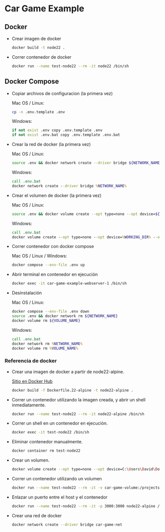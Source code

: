 
# Car Game Example

## Docker

* Crear imagen de docker

    ```bash
    docker build -t node22 .
    ```

* Correr contenedor de docker

    ```bash
    docker run --name test-node22 --rm -it node22 /bin/sh
    ```

## Docker Compose

* Copiar archivos de configuracion (la primera vez)

    Mac OS / Linux:
    ```bash
    cp -n .env.template .env
    ```

    Windows:
    ```cmd
    if not exist .env copy .env.template .env
    if not exist .env.bat copy .env.template .env.bat
    ```

* Crear la red de docker (la primera vez)

    Mac OS / Linux:
    ```bash
    source .env && docker network create --driver bridge ${NETWORK_NAME}
    ```

    Windows:
    ```cmd
    call .env.bat
    docker network create --driver bridge %NETWORK_NAME%
    ```

* Crear el volumen de docker (la primera vez)

    Mac OS / Linux:
    ```bash
    source .env && docker volume create --opt type=none --opt device=${WORKING_DIR} --opt o=bind ${VOLUME_NAME}
    ```

    Windows:
    ```cmd
    call .env.bat
    docker volume create --opt type=none --opt device=%WORKING_DIR% --opt o=bind %VOLUME_NAME%
    ```

* Correr contenedor con docker compose

    Mac OS / Linux / Windows:
    ```bash
    docker compose --env-file .env up
    ```

* Abrir terminal en contenedor en ejecución

    ```bash
    docker exec -it car-game-example-webserver-1 /bin/sh
    ```

* Desinstalación

    Mac OS / Linux:
    ```bash
    docker compose --env-file .env down
    source .env && docker network rm ${NETWORK_NAME}
    docker volume rm ${VOLUME_NAME}
    ```

    Windows:
    ```cmd
    call .env.bat
    docker network rm %NETWORK_NAME%
    docker volume rm %VOLUME_NAME%
    ```

### Referencia de docker

* Crear una imagen de docker a partir de node22-alpine.

    [Sitio en Docker Hub](https://hub.docker.com/_/node)

    ```bash
    docker build -f Dockerfile.22-alpine -t node22-alpine .
    ```

* Correr un contenedor utilizando la imagen creada, y abrir un shell inmediatamente.

    ```bash
    docker run --name test-node22 --rm -it node22-alpine /bin/sh
    ```

* Correr un shell en un contenedor en ejecución.

    ```bash
    docker exec -it test-node22 /bin/sh
    ```

* Eliminar contenedor manualmente.

    ```bash
    docker container rm test-node22
    ```

* Crear un volumen.

    ```bash
    docker volume create --opt type=none --opt device=C:\Users\David\Documents\workspace\car-game-example --opt o=bind car-game-volume
    ```

* Correr un contenedor utilizando un volumen

    ```bash
    docker run --name test-node22 --rm -it -v car-game-volume:/projects node22-alpine /bin/sh
    ```

* Enlazar un puerto entre el host y el contenedor

    ```bash
    docker run --name test-node22 --rm -it -p 3000:3000 node22-alpine /bin/sh
    ```

* Crear una red de docker

    ```bash
    docker network create --driver bridge car-game-net
    ```